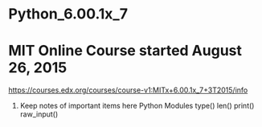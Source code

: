 # Python_6.00.1x_7
# MIT Online Course started August 26, 2015
https://courses.edx.org/courses/course-v1:MITx+6.00.1x_7+3T2015/info

1. Keep notes of important items here
Python Modules
    type()
    len()
    print()
    raw_input()
